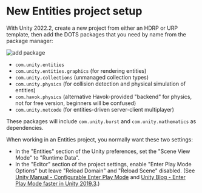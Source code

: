 # New Entities project setup

With Unity 2022.2, create a new project from either an HDRP or URP template, then add the DOTS packages that you need by name from the package manager:

![add package](./images/add_package.png)

- `com.unity.entities`
- `com.unity.entities.graphics` (for rendering entities)
- `com.unity.collections` (unmanaged collection types)
- `com.unity.physics` (for collision detection and physical simulation of entities)
- `com.havok.physics` (alternative Havok-provided "backend" for physics, not for free version, beginners will be confused)
- `com.unity.netcode` (for entities-driven server-client multiplayer)

These packages will include `com.unity.burst` and `com.unity.mathematics` as dependencies.

When working in an Entities project, you normally want these two settings:

- In the "Entities" section of the Unity preferences, set the "Scene View Mode" to "Runtime Data".
- In the "Editor" section of the project settings, enable "Enter Play Mode Options" but leave "Reload Domain" and "Reload Scene" disabled. (See [Unity Manual - Configurable Enter Play Mode](https://docs.unity3d.com/Manual/ConfigurableEnterPlayMode.html) and [Unity Blog - Enter Play Mode faster in Unity 2019.3](https://blog.unity.com/technology/enter-play-mode-faster-in-unity-2019-3).)
